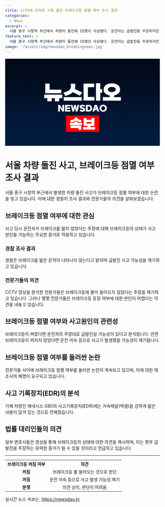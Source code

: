 ```yaml
---
title: CCTV에 포착된 시청 돌진 브레이크등 점멸 여부 조사 결과
categories:
  - News
excerpt: >
  서울 중구 시청역 부근에서 차량이 돌진해 15명이 사상됐다. 운전자는 급발진을 주장하지만, CCTV 영상 분석 결과 브레이크를 밟지 않았을 가능성이 제기되고 있다. 브레이크등은 급발진 여부를 판단하는 주요 증거 중 하나로, 사고 차량의 브레이크등 점멸 여부가 사건의 핵심이 될 전망이다. 전문가들은 영상을 통해 브레이크등에 불이 들어오지 않았다는 주장과 들어온 것으로 보인다는 의견을 제시하며 의견이 분분하다. 함께 사고기록장치(EDR)의 데이터를 통해 운전자가 가속페달을 강하게 밟은 것으로 파악되고 있다.
feature_text: >
  서울 중구 시청역 부근에서 차량이 돌진해 15명이 사상됐다. 운전자는 급발진을 주장하지만, CCTV 영상 분석 결과 브레이크를 밟지 않았을 가능성이 제기되고 있다. 브레이크등은 급발진 여부를 판단하는 주요 증거 중 하나로, 사고 차량의 브레이크등 점멸 여부가 사건의 핵심이 될 전망이다. 전문가들은 영상을 통해 브레이크등에 불이 들어오지 않았다는 주장과 들어온 것으로 보인다는 의견을 제시하며 의견이 분분하다. 함께 사고기록장치(EDR)의 데이터를 통해 운전자가 가속페달을 강하게 밟은 것으로 파악되고 있다.
image: '/assets/img/newsdao_breakingnews.jpg'
---
```


<p><img src="/assets/img/newsdao_breakingnews.jpg" alt="ontimetimes 속보" /></p>

<h1 data-ke-size="size26">서울 차량 돌진 사고, 브레이크등 점멸 여부 조사 결과</h1>

<p data-ke-size="size16">서울 중구 시청역 부근에서 발생한 차량 돌진 사고가 브레이크등 점멸 여부에 대한 논란을 빚고 있습니다. 이에 대한 경찰의 조사 결과와 전문가들의 의견을 살펴보겠습니다.</p>

<h2 data-ke-size="size24">브레이크등 점멸 여부에 대한 관심</h2>

<p data-ke-size="size16">사고 당시 운전자가 브레이크를 밟지 않았다는 주장에 대해 브레이크등의 상태가 사고 원인을 가늠하는 주요한 증거로 작용하고 있습니다.</p>

<h3 data-ke-size="size22">경찰 조사 결과</h3>

<p data-ke-size="size16">경찰은 브레이크를 밟은 흔적이 나타나지 않는다고 밝히며 급발진 사고 가능성을 제기하고 있습니다.</p>

<h3 data-ke-size="size22">전문가들의 의견</h3>

<p data-ke-size="size16">CCTV 영상을 분석한 전문가들은 브레이크등에 불이 들어오지 않았다는 주장을 제기하고 있습니다. 그러나 몇몇 전문가들은 브레이크등 등장 여부에 대한 판단이 어렵다는 의견을 내놓고 있습니다.</p>

<h2 data-ke-size="size24">브레이크등 점멸 여부와 사고원인의 관련성</h2>

<p data-ke-size="size16">브레이크등이 켜졌다면 운전자의 주장대로 급발진일 가능성이 있다고 분석됩니다. 반면 브레이크등이 켜지지 않았다면 운전 미숙 등으로 사고가 발생했을 가능성이 제기됩니다.</p>

<h2 data-ke-size="size24">브레이크등 점멸 여부를 둘러싼 논란</h2>

<p data-ke-size="size16">전문가들 사이에 브레이크등 점멸 여부를 둘러싼 논란이 계속되고 있으며, 이에 대한 제조사의 해명이 요구되고 있습니다.</p>

<h2 data-ke-size="size24">사고 기록장치(EDR)의 분석</h2>

<p data-ke-size="size16">가해 차량인 제네시스 G80의 사고기록장치(EDR)에는 가속페달(액셀)을 강하게 밟은 내용이 담겨 있는 것으로 전해졌습니다.</p>

<h2 data-ke-size="size24">법률 대리인들의 의견</h2>

<p data-ke-size="size16">일부 변호사들은 영상을 통해 브레이크등의 상태에 대한 의견을 제시하며, 이는 향후 급발진을 주장하는 유력한 증거가 될 수 있을 것이라고 언급하고 있습니다.</p>

<hr>

<table>
    <tr>
        <td style="text-align: center; height: 17px;"><b>브레이크등 켜짐 여부</b></td>
        <td style="text-align: center; height: 17px;"><b>의견</b></td>
    </tr>
    <tr>
        <td style="text-align: center; height: 17px;"><b>켜짐</b></td>
        <td style="text-align: center; height: 17px;">브레이크등 불 들어오는 것으로 판단</td>
    </tr>
    <tr>
        <td style="text-align: center; height: 17px;"><b>꺼짐</b></td>
        <td style="text-align: center; height: 17px;">운전 미숙 등으로 사고 발생 가능성 제기</td>
    </tr>
    <tr>
        <td style="text-align: center; height: 17px;"><b>분쟁</b></td>
        <td style="text-align: center; height: 17px;">의견 상이, 판단이 어려움</td>
    </tr>
</table>
실시간 뉴스 속보는, <a href="https://newsdao.kr" rel="dofollow">https://newsdao.kr</a>


